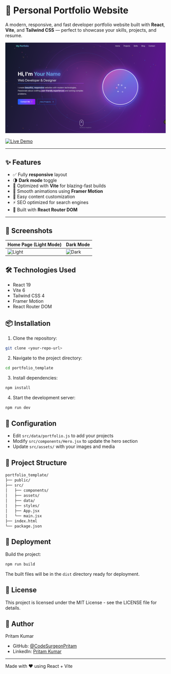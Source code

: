 # 🚀 Personal Portfolio Website

A modern, responsive, and fast developer portfolio website built with **React**, **Vite**, and **Tailwind CSS** — perfect to showcase your skills, projects, and resume.

![Portfolio Banner](./hero.png)



[![Live Demo](https://img.shields.io/badge/Live-Demo-green)](https://pritam-portfolio-inky-beta.vercel.app/)

---

## ✨ Features

- ✅ Fully **responsive** layout
- 🌗 **Dark mode** toggle
- 🎯 Optimized with **Vite** for blazing-fast builds
- 🎨 Smooth animations using **Framer Motion**
- 🧠 Easy content customization
- ⚡ SEO optimized for search engines
- 🧭 Built with **React Router DOM**

---

## 📸 Screenshots

| Home Page (Light Mode) | Dark Mode |
|------------------------|-----------|
| ![Light](.hero.png) | ![Dark](./screenshots/dark.png) |
## 🛠️ Technologies Used

- React 19
- Vite 6
- Tailwind CSS 4
- Framer Motion
- React Router DOM

## 📦 Installation

1. Clone the repository:

```bash
git clone <your-repo-url>
```

2. Navigate to the project directory:

```bash
cd portfolio_template
```

3. Install dependencies:

```bash
npm install
```

4. Start the development server:

```bash
npm run dev
```

## 🔧 Configuration

- Edit `src/data/portfolio.js` to add your projects
- Modify `src/components/Hero.jsx` to update the hero section
- Update `src/assets/` with your images and media

## 📝 Project Structure

```
portfolio_template/
├── public/
├── src/
│   ├── components/
│   ├── assets/
│   ├── data/
│   ├── styles/
│   ├── App.jsx
│   └── main.jsx
├── index.html
└── package.json
```

## 🚀 Deployment

Build the project:

```bash
npm run build
```

The built files will be in the `dist` directory ready for deployment.

## 📄 License

This project is licensed under the MIT License - see the LICENSE file for details.

## 👤 Author

Pritam Kumar

- GitHub: [@CodeSurgeonPritam](https://github.com/CodeSurgeonPritam)
- LinkedIn: [Pritam Kumar](https://linkedin.com/in/pritam143)

---

Made with ❤️ using React + Vite
